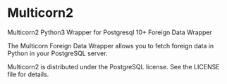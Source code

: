 
Multicorn2
==========

Multicorn2 Python3 Wrapper for Postgresql 10+ Foreign Data Wrapper

The Multicorn Foreign Data Wrapper allows you to fetch foreign data in Python in your PostgreSQL server.

Multicorn2 is distributed under the PostgreSQL license. See the LICENSE file for
details.
